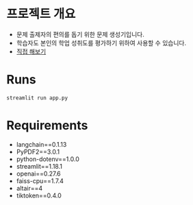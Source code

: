 # 프로젝트 개요
* 문제 출제자의 편의를 돕기 위한 문제 생성기입니다.
* 학습자도 본인의 학업 성취도를 평가하기 위하여 사용할 수 있습니다.
* [직접 해보기](quizgen.streamlit.app)

# Runs
```python
streamlit run app.py
```

# Requirements
* langchain==0.1.13  
* PyPDF2==3.0.1  
* python-dotenv==1.0.0  
* streamlit==1.18.1  
* openai==0.27.6  
* faiss-cpu==1.7.4  
* altair==4  
* tiktoken==0.4.0  

